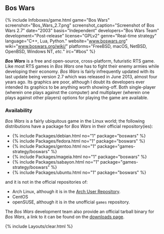 ## Bos Wars
{% include Infoboxes/game.html game="Bos Wars" screenshot="Bos_Wars_2.7.png" screenshot_caption="Screenshot of Bos Wars 2.7" date="2003" basis="Independent" developers="Bos Wars Team" development="Post-release" license="GPLv2" genre="Real-time strategy" language="C++, Lua, Python." website="<a href='https://www.boswars.org/' link='_blank'>www.boswars.org</a>" wiki="<a href='https://www.boswars.org/wiki/' link='_blank'>www.boswars.org/wiki/</a>" platforms="FreeBSD, macOS, NetBSD, OpenBSD, Windows NT, <i>etc.</i>" irc="#bos" %}

***Bos Wars*** is a free and open-source, cross-platform, futuristic RTS game. Like most RTS games in *Bos Wars* one has to fight their enemy armies while developing their economy. *Bos Wars* is fairly infrequently updated with its last update being version 2.7 which was released in June 2013, almost four years ago. Its graphics are poor, although I doubt its developers ever intended its graphics to be anything worth showing-off. Both single-player (wherein one plays against the computer) and multiplayer (wherein one plays against other players) options for playing the game are available. 

### Availability
*Bos Wars* is a fairly ubiquitous game in the Linux world; the following distributions have a package for *Bos Wars* in their official repository(ies):

* {% include Packages/debian.html no="1" package="boswars" %}
* {% include Packages/fedora.html no="1" package="boswars" %}
* {% include Packages/gentoo.html no="1" package="games-strategy/boswars" %}
* {% include Packages/mageia.html no="1" package="boswars" %}
* {% include Packages/sabayon.html no="1" package="games-strategy/boswars" %}
* {% include Packages/ubuntu.html no="1" package="boswars" %}

and it is not in the official repositories of:

* Arch Linux, although it is in the [Arch User Repository](https://aur.archlinux.org/packages/boswars).
* CentOS
* openSUSE, although it is in the unofficial `games` repository. 

The *Bos Wars* development team also provide an official tarball binary for *Bos Wars*, a link to it can be found on the [downloads page](https://www.boswars.org/download.shtml). 

{% include Layouts/clear.html %}
